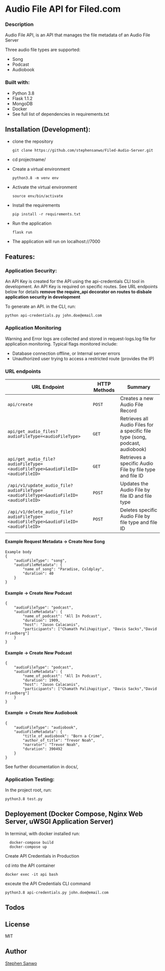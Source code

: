 # Audio File API for Filed.com

### Description

Audio File API, is an API that manages the file metadata of an Audio File Server

Three audio file types are supported:

- Song
- Podcast
- Audiobook

### Built with:

- Python 3.8
- Flask 1.1.2
- MongoDB
- Docker
- See full list of dependencies in requirements.txt

## Installation (Development):

- clone the repository

  ```
  git clone https://github.com/stephensanwo/Filed-Audio-Server.git

  ```

- cd projectname/

- Create a virtual environment

  ```
  python3.8 -m venv env
  ```

- Activate the virtual environment

  ```
  source env/bin/activate
  ```

- Install the requirements

  ```
  pip install -r requirements.txt
  ```

- Run the application

  ```
  flask run
  ```

- The application will run on localhost://7000

## Features:

### Application Security:

An API Key is created for the API using the api-credentials CLI tool in development. An API Key is required on specific routes. See URL endpoints below for details <b>remove the require_api decorator on routes to disbale application security in development</b>

To generate an API. in the CLI, run:

```
python api-credentials.py john.doe@email.com
```

### Application Monitoring

Warning and Error logs are collected and stored in request-logs.log file for application monitoring. Typical flags monitored include:

- Database connection offline, or Internal server errors
- Unauthorized user trying to access a restricted route (provides the IP)

### URL endpoints

| URL Endpoint                                                                        | HTTP Methods | Summary                                                                       |
| ----------------------------------------------------------------------------------- | ------------ | ----------------------------------------------------------------------------- |
| `api/create`                                                                        | `POST`       | Creates a new Audio File Record                                               |
| `api/get_audio_files?audioFileType=<audioFileType>`                                 | `GET`        | Retrieves all Audio Files for a specific file type (song, podcast, audiobook) |
| `api/get_audio_file?audioFileType=<audioFileType>&audioFileID=<audioFileID>`        | `GET`        | Retrieves a specific Audio File by file type and file ID                      |
| `/api/v1/update_audio_file?audioFileType=<audioFileType>&audioFileID=<audioFileID>` | `POST`       | Updates the Audio File by file ID and file type                               |
| `/api/v1/delete_audio_file?audioFileType=<audioFileType>&audioFileID=<audioFileID>` | `POST`       | Deletes specific Audio File by file type and file ID                          |

#### Example Request Metadata -> Create New Song

```
Example body
{
    "audioFileType": "song",
    "audioFileMetadata": {
        "name_of_song": "Paradise, Coldplay",
        "duration": 40
    }
}
```

#### Example -> Create New Podcast

```
{
    "audioFileType": "podcast",
    "audioFileMetadata": {
        "name_of_podcast": "All In Podcast",
        "duration": 1909,
        "host": "Jason Calacanis",
        "participants": ["Chamath Palihapitiya", "Davis Sacks","David Friedberg"]
    }
}
```

#### Example -> Create New Podcast

```
{
    "audioFileType": "podcast",
    "audioFileMetadata": {
        "name_of_podcast": "All In Podcast",
        "duration": 1909,
        "host": "Jason Calacanis",
        "participants": ["Chamath Palihapitiya", "Davis Sacks","David Friedberg"]
    }
}
```

#### Example -> Create New Audiobook

```
{
    "audioFileType": "audiobook",
    "audioFileMetadata": {
        "title_of_audiobook": "Born a Crime",
        "author_of_title": "Trevor Noah",
        "narrator": "Trevor Noah",
        "duration": 390492
    }
}
```

See further documentation in docs/,

### Application Testing:

In the project root, run:

```
python3.8 test.py
```

## Deployement (Docker Compose, Nginx Web Server, uWSGI Application Server)

In terminal, with docker installed run:

```
  docker-compose build
  docker-compose up
```

Create API Credentials in Production

cd into the API container

```
docker exec -it api bash
```

exceute the API Credentials CLI command

```
python3.8 api-credentials.py john.doe@email.com
```

## Todos

## License

MIT

## Author

[Stephen Sanwo](https://github.com/stephensanwo)
